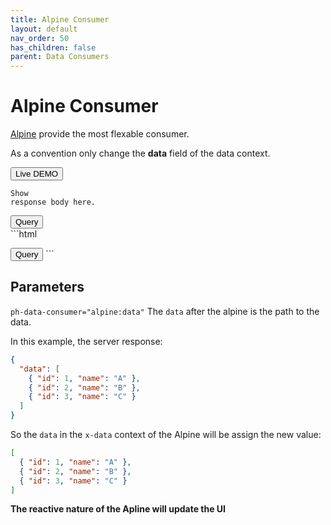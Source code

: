 ```yaml
---
title: Alpine Consumer
layout: default
nav_order: 50
has_children: false
parent: Data Consumers
---
```


# Alpine Consumer

[Alpine](https://alpinejs.dev/) provide the most flexable consumer.

As a convention only change the **data** field of the data context.

<button
  type="button"
  ph-params="id::3"
  ph-pjax-link="../../playground/"
  class="btn btn-sm">
<span x-text="btnLabel">Live DEMO</span>
</button>

<code class="language-plaintext highlighter-rouge" ph-show-response-body>Show response body here.</code>

<div class="code-example" markdown="1">
<ul
  ph-data-consumer="alpine:data"
  x-data="{data: [{name: 'a', id : 1}]}"
  id="data-consumer-1">
  <template x-for="it in data">
    <li x-text="`${it.name}(${it.id})`"></li>
  </template>
</ul>
<button
  type="button"
  name="button"
  class="btn"
  ph-ajax="/fixtures/data-consumer"
  ph-target="#data-consumer-1">
  Query
</button>
</div>
```html
<ul
  ph-data-consumer="alpine:data"
  x-data="{data: [{name: 'a', id : 1}]}"
  id="data-consumer-1">
  <template x-for="it in data">
    <li x-text="`${it.name}(${it.id})`"></li>
  </template>
</ul>
<button
  type="button"
  name="button"
  class="btn"
  ph-ajax="/fixtures/data-consumer"
  ph-target="#data-consumer-1">
  Query
</button>
```

## Parameters

`ph-data-consumer="alpine:data"` The `data` after the alpine is the path to the data.

In this example, the server response:

```json
{
  "data": [
    { "id": 1, "name": "A" },
    { "id": 2, "name": "B" },
    { "id": 3, "name": "C" }
  ]
}
```

So the `data` in the `x-data` context of the Alpine will be assign the new value:

```json
[
  { "id": 1, "name": "A" },
  { "id": 2, "name": "B" },
  { "id": 3, "name": "C" }
]
```

**The reactive nature of the Apline will update the UI**
